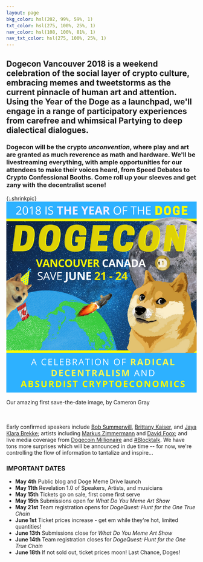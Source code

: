 ```yaml
---
layout: page
bkg_color: hsl(202, 99%, 59%, 1)
txt_color: hsl(275, 100%, 25%, 1)
nav_color: hsl(108, 100%, 81%, 1)
nav_txt_color: hsl(275, 100%, 25%, 1)
---
```


## Dogecon Vancouver 2018 is a weekend celebration of the social layer of crypto culture, embracing memes and tweetstorms as the current pinnacle of human art and attention. Using the Year of the Doge as a launchpad, we'll engage in a range of participatory experiences from carefree and whimsical Partying to deep dialectical dialogues.

### Dogecon will be the crypto *unconvention*, where play and art are granted as much reverence as math and hardware. We'll be livestreaming everything, with ample opportunities for our attendees to make their voices heard, from Speed Debates to Crypto Confessional Booths. Come roll up your sleeves and get zany with the decentralist scene!

{:.shrinkpic}
![Much Dogecon](/images/posters/dogecon_event.png)
  <figcaption>Our amazing first save-the-date image, by Cameron Gray</figcaption>
  <br>
  <br>

Early confirmed speakers include [Bob Summerwill](http://www.bobsummerwill.com), [Brittany Kaiser](http://www.newsweek.com/who-brittany-kaiser-ex-cambridge-analytica-director-warns-facebook-leak-much-889609), and [Jaya Klara Brekke](www.jayapapaya.net/); artists including [Markus Zimmermann](https://riat.at/people/markus-zimmermann/) and [David Foox](www.bitxbitmovie.com/); and live media coverage from [Dogecoin Millionaire](https://twitter.com/sabotagebeats) and [#Blocktalk](https://www.youtube.com/channel/UCpfB0lyoKDCKX8wZ7a-K-dw). We have tons more surprises which will be announced in due time -- for now, we're controlling the flow of information to tantalize and inspire...

### IMPORTANT DATES

* **May 4th** Public blog and Doge Meme Drive launch
* **May 11th** Revelation 1.0 of Speakers, Artists, and musicians
* **May 15th** Tickets go on sale, first come first serve
* **May 15th** Submissions open for *What Do You Meme Art Show*
* **May 21st** Team registration opens for *DogeQuest: Hunt for the One True Chain*
* **June 1st** Ticket prices increase - get em while they're hot, limited quantities!
* **June 13th** Submissions close for *What Do You Meme Art Show*
* **June 14th** Team registration closes for *DogeQuest: Hunt for the One True Chain*
* **June 18th** If not sold out, ticket prices moon! Last Chance, Doges!
